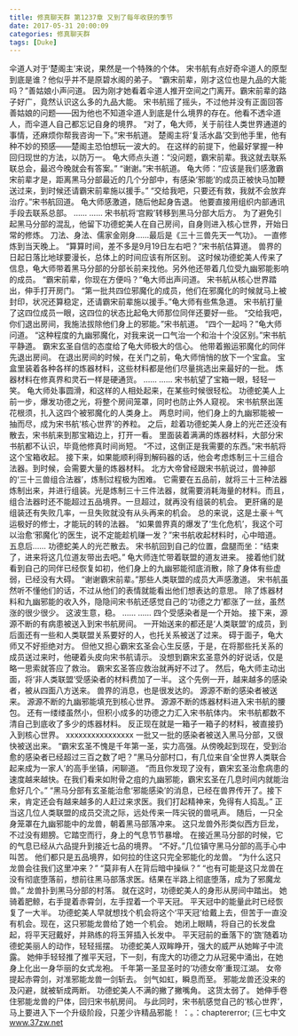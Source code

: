 ```yaml
---
title: 修真聊天群 第1237章 又到了每年收获的季节
date: 2017-05-31 20:00:09
categories: 修真聊天群
tags: [Duke]
---
```


伞道人对于‘楚阁主’来说，果然是一个特殊的个体。
宋书航有点好奇伞道人的原型到底是谁？他似乎并不是原碧水阁的弟子。
“霸宋前辈，刚才这位也是九品的大能吗？”善姑娘小声问道。
因为刚才她看着伞道人推开空间之门离开。霸宋前辈的路子好广，竟然认识这么多的九品大能。
宋书航摇了摇头，不过他并没有正面回答善姑娘的问题——因为他也不知道伞道人到底是什么境界的存在。他看不透伞道人，而伞道人自己都忘记自身的境界。
“对了，龟大师，关于前往人类世界通道的事情，还麻烦你帮我咨询一下。”宋书航道。
楚阁主将‘复活水晶’交到他手里，他有种不妙的预感——楚阁主恐怕想玩一波大的。
在这样的前提下，他最好掌握一种回归现世的方法，以防万一。
龟大师点头道：“没问题，霸宋前辈。我这就去联系联总会，最迟今晚就会有答案。”
“谢谢。”宋书航道。
龟大师：“应该是我们感激霸宋前辈才是，距离黑马分部最近的几个分部中，有感染‘邪能’的成员正被快马加鞭送过来，到时候还请霸宋前辈施以援手。”
“交给我吧，只要还有救，我就不会放弃治疗。”宋书航回道。
龟大师感激道，随后他起身告退。
他要直接用组织内部通讯手段去联系总部。
……
……
宋书航将‘宫殿’转移到黑马分部大后方。
为了避免引起黑马分部的混乱，他留下功德蛇美人在自己房间，自身则进入核心世界，开始日常的修炼。
刀法、身法、儒家金刚身……最后是《三十三兽先天一气功》。
一直修炼到当天晚上。
“算算时间，差不多是9月19日左右吧？”宋书航估算道。
兽界的日起日落比地球要漫长，总体上的时间应该有所区别。
这时候功德蛇美人传来了信息，龟大师带着黑马分部的分部长前来找他。另外他还带着几位受九幽邪能影响的成员。
“霸宋前辈，你现在方便吗？”龟大师出声问道。
宋书航从核心世界踏出，伸手打开房门。
“第一批共四位邪魔化的成员，他们在邪魔化的时候就马上被封印，状况还算稳定，还请霸宋前辈施以援手。”龟大师有些焦急道。
宋书航打量了这四位成员一眼，这四位的状态比起龟大师那位同伴还要好一些。
“交给我吧，你们退出房间，我施法拔除他们身上的邪能。”宋书航道。
“四个一起吗？”龟大师问道。
“这种程度的九幽邪魔化，对我来说一口气治一个和治十个没区别。”宋书航平静道。
霸宋玄圣自信的态度给了龟大师极大的信心。
他带着搬运邪魔化的同伴先退出房间。
在退出房间的时候，在关门之前，龟大师悄悄的放下一个宝盒。
宝盒里装着各种各样的炼器材料，这些材料都是他们尽量挑选出来最好的一批。
炼器材料在修真界和灵石一样是硬通货。
……
……
宋书航望了宝箱一眼，轻轻一笑。
龟大师处事圆滑，和这样的人相处起来，在某些时候很轻松。
功德蛇美人上前一步，爆发功德之光，将整个房间笼罩，同时也防止外人窥视。
宋书航祭出莲花根须，扎入这四个被邪魔化的人类身上。
两息时间，他们身上的九幽邪能被一抽而尽，成为宋书航‘核心世界’的养粒。
之后，趁着功德蛇美人身上的光芒还没有散去，宋书航来到那宝箱边上，打开一看。
里面装着满满的炼器材料，大部分宋书航都不认识，毕竟他修真时间尚短。
“不过，这倒正是我需要的东西。”宋书航将这个宝箱收起。
接下来，如果能顺利得到解码器的话，他会考虑炼制三十三组合法器。到时候，会需要大量的炼器材料。
北方大帝曾经跟宋书航说过，兽神部的‘三十三兽组合法器’，炼制过程极为困难。
它需要在五品前，就将三十三种法器炼制出来，并进行组装。光是炼制三十三件法器，就需要消耗海量的材料。而且，组合法器时还不能超过五品境界。一旦超过，就再没有组装的机会。
更肝痛的是组装还有失败几率，一旦失败就没有从头再来的机会。
总的来说，这是土豪＋气运极好的修士，才能玩的转的法器。
“如果兽界真的爆发了‘生化危机’，我这个可以治愈‘邪魔化’的医生，说不定能趁机赚一发？”宋书航收起材料时，心中暗道。
五息后……
功德蛇美人的光芒散去。
宋书航回到自己的位置，盘腿而坐：“结束了，进来将这几位道友带出去吧。”
龟大师连忙带着联盟的道友进来。
接着他们就看到自己的同伴已经恢复如初，他们身上的九幽邪能彻底消散，除了身体有些虚弱，已经没有大碍。
“谢谢霸宋前辈。”那些人类联盟的成员大声感激道。
宋书航虽然听不懂他们的话，不过从他们的表情就能看出他们想表达的意思。
除了炼器材料和九幽邪能的收入外，隐隐间宋书航还感觉自己的‘功德之力’都涨了一丝，虽然涨的很少很少。
这波生意，稳。
……
……
四个受感染者是一个开始。
接下来，源源不断的有病患被送入到宋书航房间。
一开始送来的都还是‘人类联盟’的成员，到后面还有一些和人类联盟关系要好的人，也托关系被送了过来。
碍于面子，龟大师又不好拒绝对方。
但他又担心霸宋玄圣会心生反感，于是，在将那些托关系的成员送过来时，他硬着头皮向宋书航请示。
没想到霸宋玄圣意外的好说话，仅是略一思索就答应了救治。
霸宋玄圣答应救治就再好不过了。
然后，龟大师主动出面，将‘非人类联盟’受感染者的材料费加了一半。
这个先例一开，越来越多的感染者，被从四面八方送来。
兽界的消息，也是很发达的。
源源不断的感染者被送来。
源源不断的九幽邪能填充到核心世界。
源源不断的炼器材料进入宋书航的腰包。
还有一缕缕虽然小，但积小成多的功德之力汇入宋书航体内。
宋书航都数不清自己到底收了多少的炼器材料。
反正现在就是一箱子一箱子的材料，被直接扔入到核心世界。
xxxxxxxxxxxxxxxx
一批又一批的感染者被送入黑马分部，又很快被送出来。
“霸宋玄圣不愧是千年第一圣，实力高强。从傍晚起到现在，受到治愈的感染者已经超过三百之数了吧？”黑马分部村口，有几位来自‘全世界人类联合起来成为一家人’的高手坐镇，闲聊道。
“而且你发现了没有，霸宋玄圣治愈病患的速度越来越快。在我们看来如附骨之疽的九幽邪能，霸宋玄圣在几息时间内就能治愈好几个。”
“黑马分部有玄圣能治愈‘邪能感染’的消息，已经在兽界传开了。接下来，肯定还会有越来越多的人赶过来求医。我们打起精神来，免得有人捣乱。”
正当这几位人类联盟的成员交流之际，远处传来一阵尖锐的兽吼声。
随后，一只全身笼罩在九幽邪能中的龙兽，朝着黑马部落冲来。
这只龙兽外形类似西方巨龙，不过没有翅膀。它踏空而行，身上的气息节节暴增。
在接近黑马分部的时候，它的气息已经从六品提升到接近七品的境界。
“不好。”几位镇守黑马分部的高手心中叫苦。
他们都只是五品境界，如何拉的住这只完全邪能化的龙兽。
“为什么这只龙兽会往我们这里冲来？”
“莫非有人在背后暗中操纵？”
“也有可能是这只龙兽在没有彻底堕落前，想前往黑马部落求医。结果在半路上彻底堕落，成为了邪魔龙兽。”
龙兽扑到黑马分部的村落。
就在这时，功德蛇美人的身形从房间中踏出。
她骑着肥鲸，右手提着赤霄剑，左手捏着一个平天冠。
平天冠中的能量此时已经恢复了一大半。
功德蛇美人早就想找个机会将这个‘平天冠’给戴上去，但苦于一直没有机会。现在，这只邪能龙兽给了她一个机会。
她闭上眼睛，将自己的长发盘起，将平天冠戴好，并熟练的将玉笄插入长发中。
平天冠前的垂落下的‘旒’随着功德蛇美丽人的动作，轻轻摇摆。
功德蛇美人双眸睁开，强大的威严从她眸子中流露。
她伸手轻轻推了推平天冠，下一刻，有庞大的功德之力从冠冕中涌出，在她身上化出一身华丽的女式龙袍。
千年第一圣显圣时的‘功德女帝’重现江湖。
女帝提起赤霄剑，对准邪能龙兽一剑斩去。
剑气如虹，瞬息而至。
邪能龙兽还没来的及闪避，就被斩成两断。
功德蛇美人不满的撇了撇嘴角。
这货太弱了。
她伸手卷住邪能龙兽的尸体，回归宋书航房间。
与此同时，宋书航感觉自己的‘核心世界’，马上要进入下一个升级阶段，只差少许精品邪能！
：。：chaptererror;
(三七中文 www.37zw.net